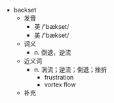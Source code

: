 - backset
  - 发音
    - 英 /'bækset/
    - 美 /'bækset/
  - 词义
    - n. 倒退，逆流
  - 近义词
    - n. 涡流；逆流；倒退；挫折
      - frustration
      - vortex flow
  - 补充